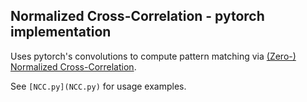 Normalized Cross-Correlation - pytorch implementation
-----------------------------------------------------

Uses pytorch's convolutions to compute pattern matching via [(Zero-) Normalized Cross-Correlation](https://en.wikipedia.org/wiki/Cross-correlation#Zero-normalized_cross-correlation_(ZNCC)).

See `[NCC.py](NCC.py)` for usage examples.
